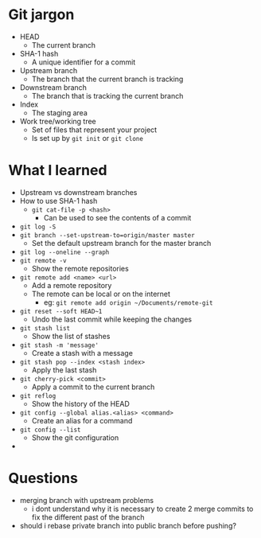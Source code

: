 # Git jargon
- HEAD
  - The current branch
- SHA-1 hash
  - A unique identifier for a commit
- Upstream branch
  - The branch that the current branch is tracking
- Downstream branch
  - The branch that is tracking the current branch
- Index
  - The staging area
- Work tree/working tree
  - Set of files that represent your project
  - Is set up by `git init` or `git clone`

# What I learned
- Upstream vs downstream branches
- How to use SHA-1 hash
  - `git cat-file -p <hash>`
    - Can be used to see the contents of a commit
- `git log -S`
- `git branch --set-upstream-to=origin/master master`
  - Set the default upstream branch for the master branch
- `git log --oneline --graph`
- `git remote -v`
  - Show the remote repositories
- `git remote add <name> <url>`
  - Add a remote repository
  - The remote can be local or on the internet
    - eg: `git remote add origin ~/Documents/remote-git`
- `git reset --soft HEAD~1`
  - Undo the last commit while keeping the changes
- `git stash list`
  - Show the list of stashes
- `git stash -m 'message'`
  - Create a stash with a message
- `git stash pop --index <stash index>`
  - Apply the last stash
- `git cherry-pick <commit>`
  - Apply a commit to the current branch
- `git reflog`
  - Show the history of the HEAD
- `git config --global alias.<alias> <command>`
  - Create an alias for a command
- `git config --list`
  - Show the git configuration
- 

# Questions
- merging branch with upstream problems
  - i dont understand why it is necessary to create 2 merge commits to fix the different past of the branch
- should i rebase private branch into public branch before pushing?


